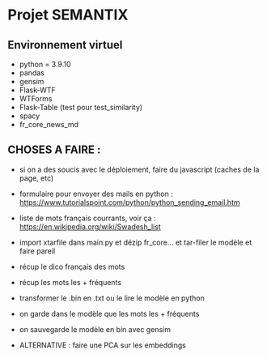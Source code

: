 # Projet SEMANTIX

## Environnement virtuel
- python = 3.9.10
- pandas
- gensim
- Flask-WTF
- WTForms
- Flask-Table (test pour test_similarity)
- spacy
- fr_core_news_md

## CHOSES A FAIRE : 
 - si on a des soucis avec le déploiement, faire du javascript (caches de la page, etc)
 - formulaire pour envoyer des mails en python : https://www.tutorialspoint.com/python/python_sending_email.htm
 - liste de mots français courrants, voir ça : https://en.wikipedia.org/wiki/Swadesh_list

- import xtarfile dans main.py et dézip fr_core... et tar-filer le modèle et faire pareil



- récup le dico français des mots
- récup les mots les + fréquents
- transformer le .bin en .txt ou le lire le modèle en python
- on garde dans le modèle que les mots les + fréquents
- on sauvegarde le modèle en bin avec gensim

- ALTERNATIVE : faire une PCA sur les embeddings